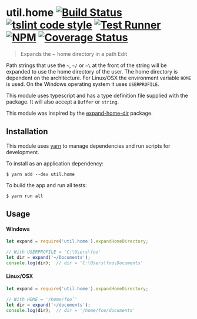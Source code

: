 # util.home [![Build Status](https://travis-ci.org/jmquigley/util.home.svg?branch=master)](https://travis-ci.org/jmquigley/util.home) [![tslint code style](https://img.shields.io/badge/code_style-TSlint-5ed9c7.svg)](https://palantir.github.io/tslint/) [![Test Runner](https://img.shields.io/badge/testing-ava-blue.svg)](https://github.com/avajs/ava) [![NPM](https://img.shields.io/npm/v/util.home.svg)](https://www.npmjs.com/package/util.home) [![Coverage Status](https://coveralls.io/repos/github/jmquigley/util.home/badge.svg?branch=master)](https://coveralls.io/github/jmquigley/util.home?branch=master)

> Expands the ~ home directory in a path Edit

Path strings that use the `~`, `~/` or `~\` at the front of the string will be expanded to use the home directory of the user.  The home directory is dependent on the architecture.  For Linux/OSX the environment variable `HOME` is used.  On the Windows operating system it uses `USERPROFILE`.

This module uses typescript and has a type definition file supplied with the package.  It will also accept a `Buffer` or `string`.

This module was inspired by the [expand-home-dir](https://www.npmjs.com/package/expand-home-dir) package.


## Installation

This module uses [yarn](https://yarnpkg.com/en/) to manage dependencies and run scripts for development.

To install as an application dependency:
```
$ yarn add --dev util.home
```

To build the app and run all tests:
```
$ yarn run all
```

## Usage
#### Windows
```javascript
let expand = require('util.home').expandHomeDirectory;

// With USERPROFILE = 'C:\Users\foo'
let dir = expand('~/Documents');
console.log(dir);  // dir = 'C:\Users\foo\Documents'
```

#### Linux/OSX
```javascript
let expand = require('util.home').expandHomeDirectory;

// With HOME = '/home/foo`'
let dir = expand('~/documents');
console.log(dir);  // dir = '/home/foo/documents'
```
